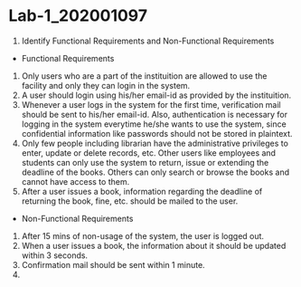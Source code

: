 # Lab-1_202001097

1. Identify Functional Requirements and Non-Functional Requirements

* Functional Requirements

1. Only users who are a part of the instituition are allowed to use the facility and only they can login in the system.
2. A user should login using his/her email-id as provided by the instituition.
3. Whenever a user logs in the system for the first time, verification mail should be sent to his/her email-id. Also, authentication is necessary for logging in the system everytime he/she wants to use the system, since confidential information like passwords should not be stored in plaintext.
4. Only few people including librarian have the administrative privileges to enter, update or delete records, etc. Other users like employees and students can only use the system to return, issue or extending the deadline of the books. Others can only search or browse the books and cannot have access to them.
5. After a user issues a book, information regarding the deadline of returning the book, fine, etc. should be mailed to the user.

* Non-Functional Requirements

1. After 15 mins of non-usage of the system, the user is logged out.
2. When a user issues a book, the information about it should be updated within 3 seconds.
3. Confirmation mail should be sent within 1 minute.
4. 
